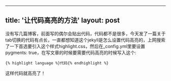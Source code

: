 ----
title: '让代码高亮的方法'
layout: post
---
没有写几篇博客，前面写的偶尔会贴出代码，代码都不是很多，今天发了一篇关于tab切换的代码有点长，一直都想知道这个jekyll是怎么设置代码高亮的，上网搜索了一下首选要引入这个样式highlight.css，然后在_config.yml里要设置pygments: true，在写文章的时候要需要代码高亮的时候写入这个:

	{% highlight language %}代码{% endhighlight %}

这样代码就高亮了！
